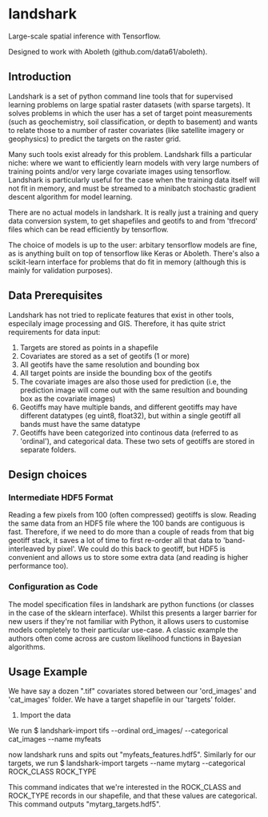# landshark

Large-scale spatial inference with Tensorflow.

Designed to work with Aboleth (github.com/data61/aboleth).


## Introduction

Landshark is a set of python command line tools that for supervised learning problems on large spatial raster datasets (with sparse targets).
It solves problems in which the user has a set of target point measurements (such as geochemistry, soil classification, or depth to basement) and wants to relate those to a number of raster covariates (like satellite imagery or geophysics) to predict the targets on the raster grid.

Many such tools exist already for this problem. Landshark fills a particular
niche: where we want to efficiently learn models with very large numbers of
training points and/or very large covariate images using tensorflow. Landshark
is particularly useful for the case when the training data itself will not fit
in memory, and must be streamed to a minibatch stochastic gradient descent
algorithm for model learning.

There are no actual models in landshark. It is really just a training and query
data conversion system, to get shapefiles and geotifs to and from 'tfrecord'
files which can be read efficiently by tensorflow.

The choice of models is up to the user: arbitary tensorflow models are fine, as
is anything built on top of tensorflow like Keras or Aboleth. There's also
a scikit-learn interface for problems that do fit in memory (although this is
mainly for validation purposes).


## Data Prerequisites

Landshark has not tried to replicate features that exist in other tools,
especilaly image processing and GIS. Therefore, it has quite strict
requirements for data input:

1. Targets are stored as points in a shapefile
2. Covariates are stored as a set of geotifs (1 or more)
3. All geotifs have the same resolution and bounding box
4. All target points are inside the bounding box of the geotifs
5. The covariate images are also those used for prediction (i.e, the prediction
   image will come out with the same resultion and bounding box as the
   covariate images)
6. Geotiffs may have multiple bands, and different geotiffs may have different
   datatypes (eg uint8, float32), but within a single geotiff all bands must
   have the same datatype
7. Geotiffs have been categorized into continous data (referred to as 'ordinal'), 
   and categorical data. These two sets of geotiffs are stored in separate
   folders.

## Design choices

### Intermediate HDF5 Format

Reading a few pixels from 100 (often compressed) geotiffs is slow. Reading
the same data from an HDF5 file where the 100 bands are contiguous is fast.
Therefore, if we need to do more than a couple of reads from that big geotiff
stack, it saves a lot of time to first re-order all that data to
'band-interleaved by pixel'. We could do this back to geotiff, but HDF5 is
convenient and allows us to store some extra data (and reading is higher
performance too). 


### Configuration as Code

The model specification files in landshark are python functions (or classes in
the case of the sklearn interface). Whilst this presents a larger barrier for
new users if they're not familiar with Python, it allows users to customise
models completely to their particular use-case. A classic example the authors
often come across are custom likelihood functions in Bayesian algorithms.


## Usage Example

We have say a dozen ".tif" covariates stored between our 'ord_images' and 'cat_images'
folder. We have a target shapefile in our 'targets' folder.

1. Import the data

We run
$ landshark-import tifs --ordinal ord_images/ --categorical cat_images --name myfeats

now landshark runs and spits out "myfeats_features.hdf5". Similarly for our
targets, we run
$ landshark-import targets --name mytarg --categorical ROCK_CLASS ROCK_TYPE

This command indicates that we're interested in the ROCK_CLASS and ROCK_TYPE
records in our shapefile, and that these values are categorical. This command
outputs "mytarg_targets.hdf5".





